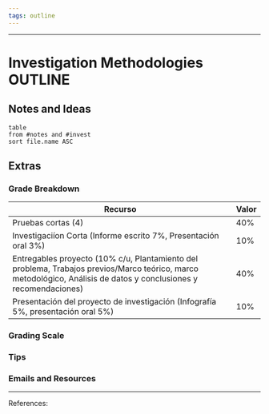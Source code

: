 ```yaml
---
tags: outline
---
```

___
# Investigation Methodologies OUTLINE

## Notes and Ideas
```dataview
table
from #notes and #invest
sort file.name ASC
```

## Extras
### Grade Breakdown
| Recurso | Valor |
| ---- | ---- |
| Pruebas cortas (4) | 40% |
| Investigaciíon Corta (Informe escrito 7%, Presentación oral 3%) | 10% |
| Entregables proyecto (10% c/u, Plantamiento del problema, Trabajos previos/Marco teórico, marco metodológico, Análisis de datos y conclusiones y recomendaciones) | 40% |
| Presentación del proyecto de investigación (Infografía 5%, presentación oral 5%) | 10% |
### Grading Scale
### Tips
### Emails and Resources
___
References:
